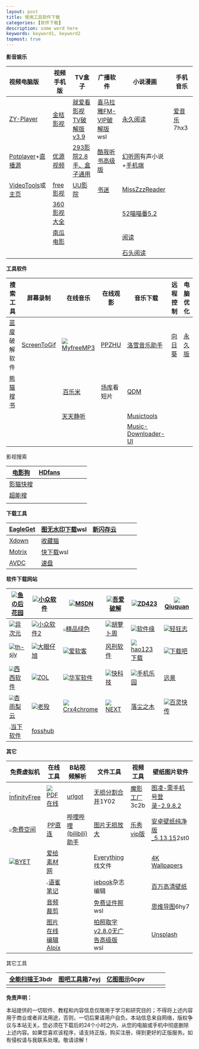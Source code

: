 ```yaml
---
layout: post
title: 常用工具软件下载
categories: [软件下载]
description: some word here
keywords: keyword1, keyword2
topmost: true
---
```




**影音娱乐**

| 视频电脑版                                                   | 视频手机版                                        | TV盒子                                                 | 广播软件                                               | 小说漫画                                                     | 手机音乐                                       |
| :----------------------------------------------------------- | ------------------------------------------------- | ------------------------------------------------------ | ------------------------------------------------------ | ------------------------------------------------------------ | ---------------------------------------------- |
| [ZY-Player](https://github.com/Hunlongyu/ZY-Player/releases) | [金桔影视](https://jinju1.app/)                   | [就爱看影视TV破解版 v3.9](https://lanzous.com/icdmtgh) | [喜马拉雅FM-VIP破解版](https://lanzous.com/icdxita)wsl | [永久阅读](https://lanzous.com/icdxnab)                      | [爱音乐](http://ciful.lanzous.com/icqyr0j)7hx3 |
| [Potplayer](https://potplayer.org/)+[直播源](https://lanzous.com/ica0elc) | [优源视频](https://lanzous.com/b015bmv4f)         | [293影院2.8手、盒子通用](https://lanzous.com/icdmtzg)  | [酷我听书高级版](http://molipan.lanzous.com/iczc9ve)   | [幻听网](http://www.ting89.com/)有声小说+[手机端](http://m.ting89.com/) |                                                |
| [VideoTools](https://healer.lanzous.com/b00zg21wh)或[主页](http://tool.yijingying.com/videotools/) | [free影视](https://lanzous.com/ic8phcj)           | [UU影院](https://lanzous.com/icdmuzc)                  | [书迷](https://lanzous.com/id08kri)                    | [MissZzzReader](https://share.weiyun.com/wKMu2YW6)           |                                                |
|                                                              | [360影视大全](https://www.360kan.com/appdownload) |                                                        |                                                        | [52喵喵番5.2](https://lanzous.com/icp48pe)                   |                                                |
|                                                              | [南瓜电影](http://www.vcinema.cn/)                |                                                        |                                                        | [阅读](https://hao.su/2551/)                                 |                                                |
|                                                              |                                                   |                                                        |                                                        | [石头阅读](http://xitmi.lanzous.com/b03yof80f)               |                                                |

**工具软件**

| 搜索工具                                          | 屏幕录制                                    | 在线音乐                                                     | 在线观影                               | 音乐下载                                                     | 远程控制                                      | 电脑优化                                    |
| ------------------------------------------------- | ------------------------------------------- | ------------------------------------------------------------ | -------------------------------------- | ------------------------------------------------------------ | --------------------------------------------- | ------------------------------------------- |
| [蓝廋](https://ciful.lanzous.com/ic79vti)破解软件 | [ScreenToGif](https://www.screentogif.com/) | ![](http://tool.liumingye.cn/favicon.ico)[MyfreeMP3](http://tool.liumingye.cn/music/) | [PPZHU](http://www.ppzhu.vip/)         | [洛雪音乐助手](https://github.com/lyswhut/lx-music-desktop/releases) | [向日葵](https://sunlogin.oray.com/personal/) | [永久版](http://feixue.lanzous.com/icq2vyf) |
| [熊猫搜书](https://ebook.huzerui.com/#/)          |                                             | <img src="https://bailemi.com/style/img/icon.png" style="zoom:15%;" />[百乐米](https://bailemi.com/) | [场库](https://www.vmovier.com/)看短片 | [QDM](http://www.yeyulingfeng.com/6320.html)                 |                                               |                                             |
|                                                   |                                             | [天天静听](http://47.112.23.238/)                            |                                        | [Musictools](http://tool.yijingying.com/musictools/)         |                                               |                                             |
|                                                   |                                             |                                                              |                                        | [Music-Downloader-UI](http://nitian1207.lanzous.com/icxnp1e) |                                               |                                             |

影视搜索

| [电影狗](http://www.dianyinggou.com/)                       | [HDfans](https://hdfans.org/index.php) |      |      |      |      |
| ----------------------------------------------------------- | -------------------------------------- | ---- | ---- | ---- | ---- |
| [影猫快搜](http://www.mvcat.com/vsearch/?type=online&word=) |                                        |      |      |      |      |
| [超能搜](https://www.chaonengso.com/)                       |                                        |      |      |      |      |
|                                                             |                                        |      |      |      |      |

**下载工具**

| [EagleGet](http://www.eagleget.com/)      | [图无水印下载](https://lanzous.com/ick1xhi)wsl | [新闪存云](http://www.lanzoux.com/b03yp32le) |      |      |      |
| ----------------------------------------- | ---------------------------------------------- | -------------------------------------------- | ---- | ---- | ---- |
| [Xdown](https://xdown.org/)               | [收藏猫](https://pictureknow.com/download)     |                                              |      |      |      |
| [Motrix](https://motrix.app/)             | [快下载](https://lanzous.com/icvdnva)wsl       |                                              |      |      |      |
| [AVDC](http://feixue.lanzous.com/icw303a) | [速盘](http://ciful.lanzous.com/iczc6je)       |                                              |      |      |      |

**软件下载网站**

| ![](https://ssl-static.fishlee.net/favicon.ico)[鱼の后花园](https://www.fishlee.net/) | ![](https://love.appinn.com/favicon-32x32.png)[小众软件](https://love.appinn.com/) | ![](https://msdn.itellyou.cn/favicon.ico)[MSDN](https://msdn.itellyou.cn/) | ![](https://www.52pojie.cn/favicon.ico)[吾爱破解](https://www.52pojie.cn/) | ![](https://www.zdfans.com/favicon.ico)[ZD423](https://www.zdfans.com/) | ![](http://www.qiuquan.cc/favicon.ico)[Qiuquan](http://www.qiuquan.cc/) |
| ------------------------------------------------------------ | ------------------------------------------------------------ | ------------------------------------------------------------ | ------------------------------------------------------------ | ------------------------------------------------------------ | ------------------------------------------------------------ |
| ![](https://cdn.iplaysoft.com/ips/icon/favicon-v1/favicon.ico)[异次元](https://www.iplaysoft.com/) | ![](https://img3.appinn.net/static/wp-content/uploads/Appinn-icon-32.jpg)[小众软件2](https://www.appinn.com/) | <img src="https://cdn.portablesoft.org/favicon.ico" style="zoom:50%;" />[精品绿色](https://www.portablesoft.org/) | ![](http://www.carrotchou.blog/wp-content/uploads/2017/01/cropped-1-32x32.jpg)[胡萝卜周](http://www.carrotchou.blog/) | ![](https://www.appcgn.com/favicon.ico)[软件缘](https://www.appcgn.com/) | ![](https://www.flighty.cn/favicon.ico)[轻狂志](https://www.flighty.cn/) |
| ![](http://www.th-sjy.com/favicon.ico)[th-sjy](http://www.th-sjy.com/) | ![](http://www.dayanzai.me/favicon.ico)[大眼仔旭](http://www.dayanzai.me/) | ![](http://www.iruanke.com/favicon.ico)[爱软客](http://www.bokeboke.net/) | [风刑软件](https://www.wsf1234.com/)                         | ![](http://www.hao123.com/favicon.ico?version=1590546703)[hao123下载](http://soft.hao123.com/) | ![](https://www.xiazaiba.com/favicon.ico)[下载吧](https://www.xiazaiba.com/) |
| <img src="https://www.cr173.com/favicon.ico" style="zoom:80%;" />[西西软件](https://www.cr173.com/) | ![](http://xiazai.zol.com.cn/favicon.ico)[ZOL](http://xiazai.zol.com.cn/) | ![](https://www.onlinedown.net/favicon.ico)[华军软件](https://www.onlinedown.net/) | ![](http://www.mydrivers.com/favicon.ico)[快科技](http://www.mydrivers.com/) | ![](https://soft.shouji.com.cn/favicon.ico)[手机乐园](https://soft.shouji.com.cn/) | [远景](http://bbs.pcbeta.com/)                               |
| <img src="https://www.xyboot.com/wp-content/uploads/2017/09/logoi.png" style="zoom:80%;" />[杏雨梨云](https://www.xyboot.com/) | ![](https://www.laomo.me/cdn/img/favicon.ico)[老殁](https://www.mpyit.com/) | ![](https://s.crx4chrome.com/favicon.ico)[Crx4chrome](https://www.crx4chrome.com/) | ![](https://next.itellyou.cn/favicon.ico)[NEXT](https://next.itellyou.cn/) | [落尘之木](https://www.luochenzhimu.com/)                    | ![](https://static.oschina.net/new-osc/img/favicon.ico)[百灵快传](https://www.oschina.net) |
| <img src="http://www.downxia.com/statics/images/logo.jpg" style="zoom:25%;" />[当下软件](http://www.downxia.com/) | [fosshub](https://www.fosshub.com/)                          |                                                              |                                                              |                                                              |                                                              |

**其它**

| 免费虚拟机                                                   | 在线工具                                                     | B站视频解析                                                  | 文件工具                                                     | 视频工具                                         | 壁纸图片软件                                                 |
| ------------------------------------------------------------ | ------------------------------------------------------------ | ------------------------------------------------------------ | ------------------------------------------------------------ | ------------------------------------------------ | ------------------------------------------------------------ |
| <img src="https://app.infinityfree.net/favicon.ico" style="zoom:25%;" />[InfinityFree](https://app.infinityfree.net/) | ![](https://www.ilovepdf.com/img/favicons-pdf/favicon-16x16.png)[PDF在线](https://www.ilovepdf.com/zh-cn) | [urlgot](https://v.urlgot.cn/)                               | [无损分割合并](https://pan.baidu.com/s/1MW85d8f-d8sIwMzrcv6vCQ)1Y02 | [魔影工厂](http://ciful.lanzous.com/icev4lc)3c2b | [图凌-需手机号登录-2.9.8.2](https://lanzous.com/icgsacd)     |
| <img src="https://freela.ml/favicon.ico" style="zoom:50%;" />[免费空间](https://freela.ml/) | <img src="https://www.ppzhilian.com/statics/icons/favicon.ico" style="zoom:15%;" />[PP直连](https://www.ppzhilian.com/) | [哔哩哔哩(bilibili)助手](http://www.cnplugins.com/fuzhu/zuolizuolizhushou/) | [图片无损放大](https://sourceforge.net/projects/waifu2x-extension-gui/) | [乐秀vip版](http://feixue.lanzous.com/ickjgqd)   | [安卓壁纸纯净版_5.13.15](https://ciful.lanzous.com/icb20oj)2st0 |
| ![](https://byet.host/favicon.ico)[BYET](https://byet.host/) | [爱给素材网](http://www.aigei.com/)                          |                                                              | [Everything](https://www.voidtools.com/zh-cn/)找文件         |                                                  | [4K Wallpapers](https://lanzous.com/icgqryf)                 |
|                                                              | <img src="https://gw.alipayobjects.com/zos/rmsportal/UTjFYEzMSYVwzxIGVhMu.png" style="zoom: 33%;" />[语雀笔记](https://www.yuque.com/) |                                                              | [iebook](http://www.iebook.cn/)杂志编辑                      |                                                  | [百万高清壁纸](https://lanzous.com/icgqvqb)                  |
|                                                              | [音频裁剪](https://mp3cut.net/cn/)                           |                                                              | [免费证件照](https://lanzous.com/icigtlg)wsl                 |                                                  | [思维导图](http://ciful.lanzous.com/b015g441c)6hy7           |
|                                                              | [图片在线编辑AIpix](https://aipix.net/editor/)               |                                                              | [拍照取字v2.8.0无广告高级版](https://lanzous.com/icigtlg)wsl |                                                  | [Unsplash](https://www.files.ly/)                            |

其它工具

| [全能扫描王](http://ciful.lanzous.com/icqzufi)3bdr | [图吧工具箱](https://pan.baidu.com/s/1PzEgXu5Ep3uQA26KZuCWow)7eyj | [亿图图示](https://pan.baidu.com/s/1KTulyGKjoR193D5l95n_7A)0cpv |      |      |      |
| -------------------------------------------------- | ------------------------------------------------------------ | ------------------------------------------------------------ | ---- | ---- | ---- |
|                                                    |                                                              |                                                              |      |      |      |









**免责声明：**

本站提供的一切软件、教程和内容信息仅限用于学习和研究目的；不得将上述内容用于商业或者非法用途，否则，一切后果请用户自负。本站信息来自网络，版权争议与本站无关。您必须在下载后的24个小时之内，从您的电脑或手机中彻底删除上述内容。如果您喜欢该程序，请支持正版，购买注册，得到更好的正版服务。如有侵权请与我联系处理。敬请谅解！
